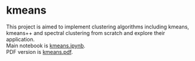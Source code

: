 # kmeans
This project is aimed to implement clustering algorithms including kmeans, kmeans++ and spectral clustering from scratch and explore their application.  
Main notebook is [kmeans.ipynb](https://github.com/hxu47/kmeans/blob/main/kmeans.ipynb).  
PDF version is [kmeans.pdf](https://github.com/hxu47/kmeans/blob/main/kmeans.pdf).
